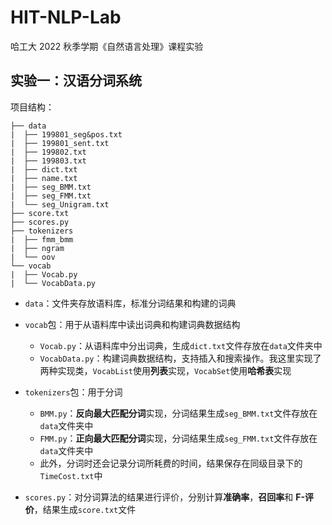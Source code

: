 # HIT-NLP-Lab

哈工大 2022 秋季学期《自然语言处理》课程实验

## 实验一：汉语分词系统

项目结构：
```
├── data
|  ├── 199801_seg&pos.txt
|  ├── 199801_sent.txt
|  ├── 199802.txt
|  ├── 199803.txt
|  ├── dict.txt
|  ├── name.txt
|  ├── seg_BMM.txt
|  ├── seg_FMM.txt
|  └── seg_Unigram.txt
├── score.txt
├── scores.py
├── tokenizers
|  ├── fmm_bmm
|  ├── ngram
|  └── oov
└── vocab
|  ├── Vocab.py
|  └── VocabData.py
```
- `data`：文件夹存放语料库，标准分词结果和构建的词典

- `vocab`包：用于从语料库中读出词典和构建词典数据结构
  - `Vocab.py`：从语料库中分出词典，生成`dict.txt`文件存放在`data`文件夹中
  - `VocabData.py`：构建词典数据结构，支持插入和搜索操作。我这里实现了两种实现类，`VocabList`使用**列表**实现，`VocabSet`使用**哈希表**实现
- `tokenizers`包：用于分词
  - `BMM.py`：**反向最大匹配分词**实现，分词结果生成`seg_BMM.txt`文件存放在`data`文件夹中
  - `FMM.py`：**正向最大匹配分词**实现，分词结果生成`seg_FMM.txt`文件存放在`data`文件夹中
  - 此外，分词时还会记录分词所耗费的时间，结果保存在同级目录下的`TimeCost.txt`中
- `scores.py`：对分词算法的结果进行评价，分别计算**准确率**，**召回率**和 **F-评价**，结果生成`score.txt`文件